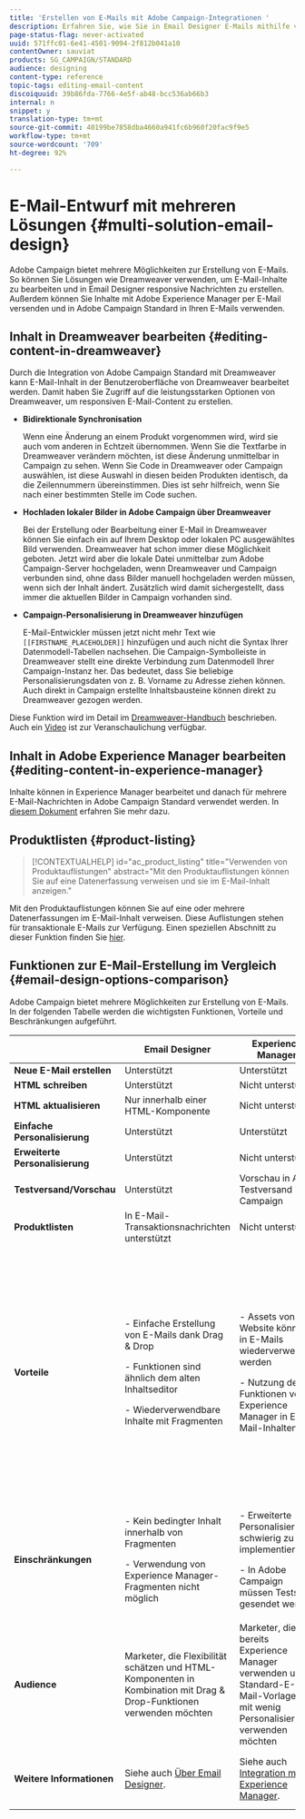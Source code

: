 ```yaml
---
title: 'Erstellen von E-Mails mit Adobe Campaign-Integrationen '
description: Erfahren Sie, wie Sie in Email Designer E-Mails mithilfe von Adobe Campaign-Integrationen erstellen.
page-status-flag: never-activated
uuid: 571ffc01-6e41-4501-9094-2f812b041a10
contentOwner: sauviat
products: SG_CAMPAIGN/STANDARD
audience: designing
content-type: reference
topic-tags: editing-email-content
discoiquuid: 39b86fda-7766-4e5f-ab48-bcc536ab66b3
internal: n
snippet: y
translation-type: tm+mt
source-git-commit: 40199be7858dba4660a941fc6b960f20fac9f9e5
workflow-type: tm+mt
source-wordcount: '709'
ht-degree: 92%

---
```



# E-Mail-Entwurf mit mehreren Lösungen {#multi-solution-email-design}

Adobe Campaign bietet mehrere Möglichkeiten zur Erstellung von E-Mails. So können Sie Lösungen wie Dreamweaver verwenden, um E-Mail-Inhalte zu bearbeiten und in Email Designer responsive Nachrichten zu erstellen. Außerdem können Sie Inhalte mit Adobe Experience Manager per E-Mail versenden und in Adobe Campaign Standard in Ihren E-Mails verwenden.

## Inhalt in Dreamweaver bearbeiten {#editing-content-in-dreamweaver}

Durch die Integration von Adobe Campaign Standard mit Dreamweaver kann E-Mail-Inhalt in der Benutzeroberfläche von Dreamweaver bearbeitet werden. Damit haben Sie Zugriff auf die leistungsstarken Optionen von Dreamweaver, um responsiven E-Mail-Content zu erstellen.

* **Bidirektionale Synchronisation**

   Wenn eine Änderung an einem Produkt vorgenommen wird, wird sie auch vom anderen in Echtzeit übernommen. Wenn Sie die Textfarbe in Dreamweaver verändern möchten, ist diese Änderung unmittelbar in Campaign zu sehen. Wenn Sie Code in Dreamweaver oder Campaign auswählen, ist diese Auswahl in diesen beiden Produkten identisch, da die Zeilennummern übereinstimmen. Dies ist sehr hilfreich, wenn Sie nach einer bestimmten Stelle im Code suchen.

* **Hochladen lokaler Bilder in Adobe Campaign über Dreamweaver**

   Bei der Erstellung oder Bearbeitung einer E-Mail in Dreamweaver können Sie einfach ein auf Ihrem Desktop oder lokalen PC ausgewähltes Bild verwenden. Dreamweaver hat schon immer diese Möglichkeit geboten. Jetzt wird aber die lokale Datei unmittelbar zum Adobe Campaign-Server hochgeladen, wenn Dreamweaver und Campaign verbunden sind, ohne dass Bilder manuell hochgeladen werden müssen, wenn sich der Inhalt ändert. Zusätzlich wird damit sichergestellt, dass immer die aktuellen Bilder in Campaign vorhanden sind.

* **Campaign-Personalisierung in Dreamweaver hinzufügen**

   E-Mail-Entwickler müssen jetzt nicht mehr Text wie `[[FIRSTNAME_PLACEHOLDER]]` hinzufügen und auch nicht die Syntax Ihrer Datenmodell-Tabellen nachsehen. Die Campaign-Symbolleiste in Dreamweaver stellt eine direkte Verbindung zum Datenmodell Ihrer Campaign-Instanz her. Das bedeutet, dass Sie beliebige Personalisierungsdaten von z. B. Vorname zu Adresse ziehen können. Auch direkt in Campaign erstellte Inhaltsbausteine können direkt zu Dreamweaver gezogen werden.

Diese Funktion wird im Detail im [Dreamweaver-Handbuch](https://helpx.adobe.com/de/dreamweaver/using/working-with-dreamweaver-and-campaign.html) beschrieben. Auch ein [Video](https://docs.adobe.com/content/help/en/campaign-learn/campaign-standard-tutorials/designing-content/email-designer/dreamweaver-integration.html) ist zur Veranschaulichung verfügbar.

## Inhalt in Adobe Experience Manager bearbeiten {#editing-content-in-experience-manager}

Inhalte können in Experience Manager bearbeitet und danach für mehrere E-Mail-Nachrichten in Adobe Campaign Standard verwendet werden. In [diesem Dokument](../../integrating/using/integrating-with-experience-manager.md) erfahren Sie mehr dazu.

## Produktlisten {#product-listing}

>[!CONTEXTUALHELP]
>id="ac_product_listing"
>title="Verwenden von Produktauflistungen"
>abstract="Mit den Produktauflistungen können Sie auf eine Datenerfassung verweisen und sie im E-Mail-Inhalt anzeigen."

Mit den Produktauflistungen können Sie auf eine oder mehrere Datenerfassungen im E-Mail-Inhalt verweisen. Diese Auflistungen stehen für transaktionale E-Mails zur Verfügung. Einen speziellen Abschnitt zu dieser Funktion finden Sie [hier](../../channels/using/event-transactional-messages.md#using-product-listings-in-a-transactional-message).

## Funktionen zur E-Mail-Erstellung im Vergleich    {#email-design-options-comparison}

Adobe Campaign bietet mehrere Möglichkeiten zur Erstellung von E-Mails. In der folgenden Tabelle werden die wichtigsten Funktionen, Vorteile und Beschränkungen aufgeführt.

<table> 
 <thead> 
  <tr> 
   <th> </th> 
   <th> Email Designer<br /> </th> 
   <th> Experience Manager<br /> </th> 
   <th> Dreamweaver<br /> </th> 
  </tr> 
 </thead> 
 <tbody> 
  <tr> 
   <td> <strong>Neue E-Mail erstellen</strong><br /> </td> 
   <td> Unterstützt<br /> </td> 
   <td> Unterstützt<br /> </td> 
   <td> Unterstützt<br /> </td> 
  </tr> 
  <tr> 
   <td> <strong>HTML schreiben</strong><br /> </td> 
   <td> Unterstützt<br /> </td> 
   <td> Nicht unterstützt<br /> </td> 
   <td> Unterstützt<br /> </td> 
  </tr> 
  <tr> 
   <td> <strong>HTML aktualisieren</strong><br /> </td> 
   <td> Nur innerhalb einer HTML-Komponente<br /> </td> 
   <td> Nicht unterstützt<br /> </td> 
   <td> Unterstützt<br /> </td> 
  </tr> 
  <tr> 
   <td> <strong>Einfache Personalisierung</strong><br /> </td> 
   <td> Unterstützt<br /> </td> 
   <td> Unterstützt<br /> </td> 
   <td> Unterstützt<br /> </td> 
  </tr> 
  <tr> 
   <td> <strong>Erweiterte Personalisierung</strong><br /> </td> 
   <td> Unterstützt<br /> </td> 
   <td> Nicht unterstützt<br /> </td> 
   <td> Nicht unterstützt<br /> </td> 
  </tr> 
  <tr> 
   <td> <strong>Testversand/Vorschau</strong><br /> </td> 
   <td> Unterstützt<br /> </td> 
   <td> Vorschau in AEM<br /> Testversand in Campaign<br /> </td> 
   <td> Vorschau und Testversand in Campaign<br /> </td> 
  </tr> 
  <tr> 
   <td> <strong>Produktlisten</strong><br /> </td> 
   <td> In E-Mail-Transaktionsnachrichten unterstützt<br /> </td> 
   <td> Nicht unterstützt<br /> </td> 
   <td> Nicht unterstützt<br /> </td> 
  </tr> 
  <tr> 
   <td> <strong>Vorteile</strong><br /> </td> 
   <td> 
     <p>- Einfache Erstellung von E-Mails dank Drag &amp; Drop</p>
     <p>- Funktionen sind ähnlich dem alten Inhaltseditor</p>
     <p>- Wiederverwendbare Inhalte mit Fragmenten</p>
  </td> 
   <td> 
     <p>- Assets von Website können in E-Mails wiederverwendet werden</p>
     <p>- Nutzung der Funktionen von Experience Manager in E-Mail-Inhalten</p>
    </td> 
   <td> 
    <p>- Entwickler können selbst Code für eine E-Mail schreiben</p>
    <p>- Bidirektionale Synchronisation</p>
    <p>- In Dreamweaver offline bearbeiten und später synchronisieren</p>
    <p>- Bilder über Dreamweaver zu Adobe Campaign hochladen</p>
  </td> 
  </tr> 
  <tr> 
   <td> <strong>Einschränkungen</strong><br /> </td> 
   <td> 
     <p>- Kein bedingter Inhalt innerhalb von Fragmenten</p>
     <p>- Verwendung von Experience Manager-Fragmenten nicht möglich</p>
  </td> 
   <td> 
     <p>- Erweiterte Personalisierung schwierig zu implementieren</p>
     <p>- In Adobe Campaign müssen Tests gesendet werden</p>
  </td> 
   <td> Dynamische Inhalte nicht unterstützt<br /> </td> 
  </tr> 
  <tr> 
   <td> <strong>Audience</strong><br /> </td> 
   <td> Marketer, die Flexibilität schätzen und HTML-Komponenten in Kombination mit Drag &amp; Drop-Funktionen verwenden möchten<br /> </td> 
   <td> Marketer, die bereits Experience Manager verwenden und Standard-E-Mail-Vorlagen mit wenig Personalisierung verwenden möchten<br /> </td> 
   <td> Entwickler, die Code für E-Mail-Inhalte selbst schreiben möchten und eine direkte Integration mit Adobe Campaign wünschen<br /> </td> 
  </tr> 
  <tr> 
   <td> <strong>Weitere Informationen</strong><br /> </td> 
   <td> Siehe auch <a href="../../designing/using/designing-content-in-adobe-campaign.md">Über Email Designer</a>.<br /> </td> 
   <td> Siehe auch <a href="../../integrating/using/integrating-with-experience-manager.md">Integration mit Experience Manager</a>.<br /> </td> 
   <td> Siehe auch <a href="https://helpx.adobe.com/de/dreamweaver/using/working-with-dreamweaver-and-campaign.html">Dreamweaver und Campaign</a> und dieses <a href="https://docs.adobe.com/content/help/en/campaign-learn/campaign-standard-tutorials/designing-content/email-designer/dreamweaver-integration.html">Video</a>.<br /> </td> 
  </tr> 
 </tbody> 
</table>
